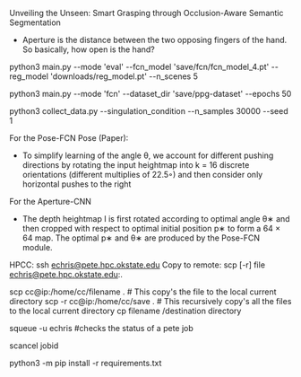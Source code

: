 Unveiling the Unseen: Smart Grasping through Occlusion-Aware Semantic Segmentation

- Aperture is the distance between the two opposing fingers of the hand. So basically, how open is the hand?

<!-- python3 main.py --mode 'eval' --fcn_model 'downloads/fcn_model.pt' --reg_model 'downloads/reg_model.pt' --n_scenes 5 -->
python3 main.py --mode 'eval' --fcn_model 'save/fcn/fcn_model_4.pt' --reg_model 'downloads/reg_model.pt' --n_scenes 5

python3 main.py --mode 'fcn' --dataset_dir 'save/ppg-dataset' --epochs 50

python3 collect_data.py --singulation_condition --n_samples 30000 --seed 1






For the Pose-FCN Pose (Paper):
- To simplify learning of the angle θ, we account for
different pushing directions by rotating the input heightmap into
k = 16 discrete orientations (different multiplies of 22.5◦) and
then consider only horizontal pushes to the right

For the Aperture-CNN
- The depth heightmap I is first rotated according to optimal angle θ∗ and then cropped with
respect to optimal initial position p∗ to form a 64 × 64 map. The
optimal p∗ and θ∗ are produced by the Pose-FCN module.


HPCC: ssh echris@pete.hpc.okstate.edu
Copy to remote: scp [-r] file echris@pete.hpc.okstate.edu:.

scp cc@ip:/home/cc/filename . # This copy's the file to the local current directory
scp -r cc@ip:/home/cc/save . # This recursively copy's all the files to the local current directory
cp filename /destination directory

squeue -u echris #checks the status of a pete job

scancel jobid

python3 -m pip install -r requirements.txt